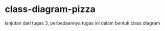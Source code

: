 class-diagram-pizza
===================

lanjutan dari tugas 3, perbedaannya tugas ini dalam bentuk class diagram
